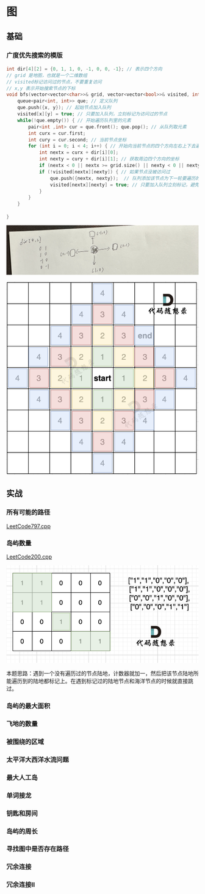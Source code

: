 # 图

## 基础

### 广度优先搜索的模版

```c++
int dir[4][2] = {0, 1, 1, 0, -1, 0, 0, -1}; // 表示四个方向
// grid 是地图，也就是一个二维数组
// visited标记访问过的节点，不要重复访问
// x,y 表示开始搜索节点的下标
void bfs(vector<vector<char>>& grid, vector<vector<bool>>& visited, int x, int y) {
    queue<pair<int, int>> que; // 定义队列
    que.push({x, y}); // 起始节点加入队列
    visited[x][y] = true; // 只要加入队列，立刻标记为访问过的节点
    while(!que.empty()) { // 开始遍历队列里的元素
        pair<int ,int> cur = que.front(); que.pop(); // 从队列取元素
        int curx = cur.first;
        int cury = cur.second; // 当前节点坐标
        for (int i = 0; i < 4; i++) { // 开始向当前节点的四个方向左右上下去遍历
            int nextx = curx + dir[i][0];
            int nexty = cury + dir[i][1]; // 获取周边四个方向的坐标
            if (nextx < 0 || nextx >= grid.size() || nexty < 0 || nexty >= grid[0].size()) continue;  // 坐标越界了，直接跳过
            if (!visited[nextx][nexty]) { // 如果节点没被访问过
                que.push({nextx, nexty});  // 队列添加该节点为下一轮要遍历的节点
                visited[nextx][nexty] = true; // 只要加入队列立刻标记，避免重复访问
            }
        }
    }

}
```

![IMG_2337](Readme.assets/IMG_2337.jpg) 

![图二](Readme.assets/20220825102653.png) 

## 实战

### 所有可能的路径

[LeetCode797.cpp](https://github.com/niu0217/Documents/blob/main/Algorithm/Graph/LeetCode797.cpp)

### 岛屿数量

[LeetCode200.cpp](https://github.com/niu0217/Documents/blob/main/Algorithm/Graph/LeetCode200.cpp)

![图一](Readme.assets/20220726094200.png) 

本题思路：遇到一个没有遍历过的节点陆地，计数器就加一，然后把该节点陆地所能遍历到的陆地都标记上。在遇到标记过的陆地节点和海洋节点的时候就直接跳过。

### 岛屿的最大面积

### 飞地的数量

### 被围绕的区域

### 太平洋大西洋水流问题

### 最大人工岛

### 单词接龙

### 钥匙和房间

### 岛屿的周长

### 寻找图中是否存在路径

### 冗余连接

### 冗余连接II



